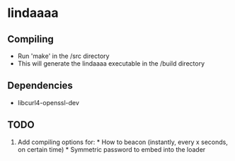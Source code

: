 # lindaaaa

## Compiling
  * Run 'make' in the /src directory  
  * This will generate the lindaaaa executable in the /build directory

## Dependencies
  * libcurl4-openssl-dev
  
## TODO
  1. Add compiling options for:
    * How to beacon (instantly, every x seconds, on certain time)
    * Symmetric password to embed into the loader
